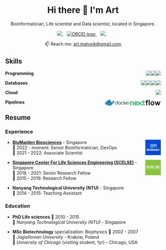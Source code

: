 <h1 align='center'>
  Hi there 👋 I'm Art
</h1>

<p align='center'>
  Bioinformatician, Life scientist and Data scientist, located in Singapore.
</p>

<p align='center'>
    <a href="https://www.linkedin.com/in/artur-matysik/">
        <img src="https://img.shields.io/badge/linkedin-%230077B5.svg?&style=for-the-badge&logo=linkedin&logoColor=white" />
    </a>&nbsp;&nbsp;
    <a href="https://orcid.org/0000-0003-3702-9491">
        <img alt="ORCID logo" src="https://upload.wikimedia.org/wikipedia/commons/thumb/1/14/ORCID_logo.svg/250px-ORCID_logo.svg.png?20151209081822" width="88" height="30" />
    </a>&nbsp;&nbsp;
    <a href="https://twitter.com/ArturMatysik/">
        <img src="https://img.shields.io/badge/Twitter-1DA1F2?style=for-the-badge&logo=twitter&logoColor=white"/>
    </a>&nbsp;&nbsp;
</p>

<p align='center'>
  📫 Reach me: <a href='mailto:art.matysik@gmail.com'>art.matysik@gmail.com</a>
</p>

<!-- <details>
  <summary>📃 Resume</summary> -->

## Skills

<img align="right" src="https://img.shields.io/badge/GNU%20Bash-4EAA25?style=for-the-badge&logo=GNU%20Bash&logoColor=white" />
<img align="right" src="https://img.shields.io/badge/Python-FFD43B?style=for-the-badge&logo=python&logoColor=blue" />
<img align="right" src="https://img.shields.io/badge/R-276DC3?style=for-the-badge&logo=r&logoColor=white" />


**Programming**

<img align="right" src="https://img.shields.io/badge/SQLite-07405E?style=for-the-badge&logo=sqlite&logoColor=white" />
<img align="right" src="https://img.shields.io/badge/MongoDB-4EA94B?style=for-the-badge&logo=mongodb&logoColor=white" />
<img align="right" src="https://img.shields.io/badge/MariaDB-003545?style=for-the-badge&logo=mariadb&logoColor=white" />
<img align="right" src="https://img.shields.io/badge/MySQL-005C84?style=for-the-badge&logo=mysql&logoColor=white" />

**Databases**

<img align="right" src="https://img.shields.io/badge/Amazon_AWS-FF9900?style=for-the-badge&logo=amazonaws&logoColor=white" />

**Cloud**

<img align="right" src="img/logo-nextflow.png" height = 20/>
<img align="right" src="img/logo-docker.png" height = 20/>

**Pipelines**

## Resume

### Experience

<img align="right" src="img\logo-blumaiden.jpg" width = "50" />

- [**BluMaiden Biosciences**](https://www.blumaiden.com/) - Singapore\
📆 2022 - moment: Senior Bioinformatician, DevOps\
📆 2021 - 2022: Associate Scientist

<img align="right" src="img\logo-sclese.jpg" width = "50" />

- [**Singapore Center For Life Sciences Engineering (SCELSE)**](https://scelse.sg/) - Singapore\
📆 2019 - 2021: Senior Research Fellow\
📆 2015 - 2019: Research Fellow

<!-- <img align="right" src="img\logo-ntu2.png" height = "50" /> -->

- **Nanyang Technological University (NTU)** - Singapore\
📆 2014 - 2015: Teaching Assistant

### Education

- **PhD Life sciences** 
📆 2010 - 2015\
📍 *Nanyang Technological University (NTU)* -  Singapore

- **MSc Biotechnology** specialization: Biophysics 📆 2002 - 2007\
📍 *Jagiellonian University* -  Krakow, Poland\
📍 *University of Chicago* (visiting student, 1yr) -  Chicago, USA



<!-- Badges and template thanks to:
https://github.com/alexandresanlim/Badges4-README.md-Profile -->